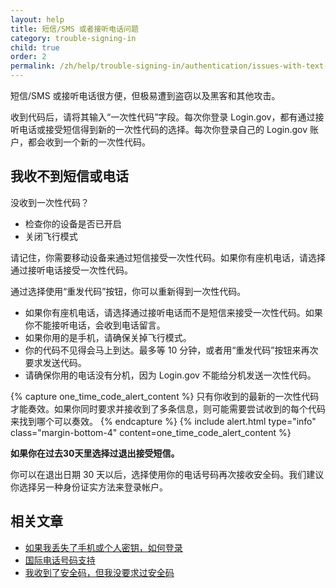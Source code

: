 ```yaml
---
layout: help
title: 短信/SMS 或者接听电话问题
category: trouble-signing-in
child: true
order: 2
permalink: /zh/help/trouble-signing-in/authentication/issues-with-text-sms-phone-call/
---
```


短信/SMS 或接听电话很方便，但极易遭到盗窃以及黑客和其他攻击。

收到代码后，请将其输入“一次性代码”字段。每次你登录 Login.gov，都有通过接听电话或接受短信得到新的一次性代码的选择。每次你登录自己的 Login.gov 账户，都会收到一个新的一次性代码。

## 我收不到短信或电话

没收到一次性代码？
* 检查你的设备是否已开启
* 关闭飞行模式

请记住，你需要移动设备来通过短信接受一次性代码。如果你有座机电话，请选择通过接听电话接受一次性代码。

通过选择使用“重发代码”按钮，你可以重新得到一次性代码。
* 如果你有座机电话，请选择通过接听电话而不是短信来接受一次性代码。如果你不能接听电话，会收到电话留言。
* 如果你用的是手机，请确保关掉飞行模式。
* 你的代码不见得会马上到达。最多等 10 分钟，或者用“重发代码”按钮来再次要求发送代码。
* 请确保你用的电话没有分机，因为 Login.gov 不能给分机发送一次性代码。

{% capture one_time_code_alert_content %}
只有你收到的最新的一次性代码才能奏效。如果你同时要求并接收到了多条信息，则可能需要尝试收到的每个代码来找到哪个可以奏效。
{% endcapture %}
{% include alert.html type="info" class="margin-bottom-4" content=one_time_code_alert_content %}

**如果你在过去30天里选择过退出接受短信。**

你可以在退出日期 30 天以后，选择使用你的电话号码再次接收安全码。我们建议你选择另一种身份证实方法来登录帐户。

## 相关文章

* [如果我丢失了手机或个人密钥，如何登录](/zh/help/trouble-signing-in/how-to-sign-in/)
* [国际电话号码支持](/zh/help/trouble-signing-in/international-phone-number-support/)
* [我收到了安全码，但我没要求过安全码](/zh/help/fraud-concerns/i-am-receiving-security-codes-that-i-did-not-request/)
